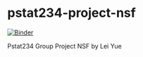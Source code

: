 # pstat234-project-nsf

[![Binder](https://mybinder.org/badge_logo.svg)](https://mybinder.org/v2/gh/leiyue97/pstat234-project-nsf/main)

Pstat234 Group Project NSF by Lei Yue

